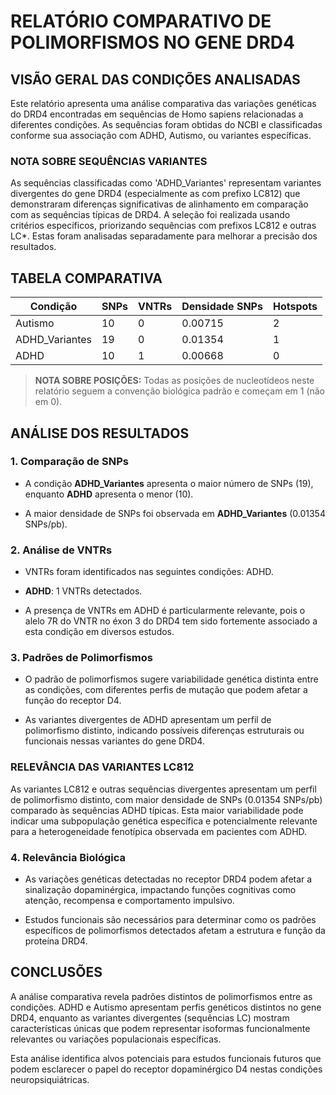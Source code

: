 # RELATÓRIO COMPARATIVO DE POLIMORFISMOS NO GENE DRD4

## VISÃO GERAL DAS CONDIÇÕES ANALISADAS

Este relatório apresenta uma análise comparativa das variações genéticas do DRD4
encontradas em sequências de Homo sapiens relacionadas a diferentes condições.
As sequências foram obtidas do NCBI e classificadas conforme sua associação
com ADHD, Autismo, ou variantes específicas.

### NOTA SOBRE SEQUÊNCIAS VARIANTES

As sequências classificadas como 'ADHD_Variantes' representam variantes divergentes do gene
DRD4 (especialmente as com prefixo LC812) que demonstraram diferenças significativas de
alinhamento em comparação com as sequências típicas de DRD4. A seleção foi realizada usando
critérios específicos, priorizando sequências com prefixos LC812 e outras LC*.
Estas foram analisadas separadamente para melhorar a precisão dos resultados.

## TABELA COMPARATIVA

| Condição | SNPs | VNTRs | Densidade SNPs | Hotspots |
|----------|------|-------|---------------|----------|
| Autismo | 10 | 0 | 0.00715 | 2 |
| ADHD_Variantes | 19 | 0 | 0.01354 | 1 |
| ADHD | 10 | 1 | 0.00668 | 0 |

> **NOTA SOBRE POSIÇÕES:** Todas as posições de nucleotídeos neste relatório seguem a convenção biológica padrão e começam em 1 (não em 0).


## ANÁLISE DOS RESULTADOS

### 1. Comparação de SNPs

* A condição **ADHD_Variantes** apresenta o maior número de SNPs (19), enquanto **ADHD** apresenta o menor (10).

* A maior densidade de SNPs foi observada em **ADHD_Variantes** (0.01354 SNPs/pb).

### 2. Análise de VNTRs

* VNTRs foram identificados nas seguintes condições: ADHD.

* **ADHD**: 1 VNTRs detectados.

* A presença de VNTRs em ADHD é particularmente relevante, pois o alelo 7R do VNTR no éxon 3 do DRD4 tem sido fortemente associado a esta condição em diversos estudos.

### 3. Padrões de Polimorfismos

* O padrão de polimorfismos sugere variabilidade genética distinta entre as condições,
  com diferentes perfis de mutação que podem afetar a função do receptor D4.

* As variantes divergentes de ADHD apresentam um perfil de polimorfismo distinto,
  indicando possíveis diferenças estruturais ou funcionais nessas variantes do gene DRD4.

### RELEVÂNCIA DAS VARIANTES LC812

As variantes LC812 e outras sequências divergentes apresentam um perfil de polimorfismo distinto,
com maior densidade de SNPs (0.01354 SNPs/pb) comparado às sequências ADHD típicas.
Esta maior variabilidade pode indicar uma subpopulação genética específica e potencialmente
relevante para a heterogeneidade fenotípica observada em pacientes com ADHD.

### 4. Relevância Biológica

* As variações genéticas detectadas no receptor DRD4 podem afetar a sinalização dopaminérgica,
  impactando funções cognitivas como atenção, recompensa e comportamento impulsivo.

* Estudos funcionais são necessários para determinar como os padrões específicos de
  polimorfismos detectados afetam a estrutura e função da proteína DRD4.

## CONCLUSÕES

A análise comparativa revela padrões distintos de polimorfismos entre as condições.
ADHD e Autismo apresentam perfis genéticos distintos no gene DRD4, enquanto as variantes
divergentes (sequências LC) mostram características únicas que podem representar
isoformas funcionalmente relevantes ou variações populacionais específicas.

Esta análise identifica alvos potenciais para estudos funcionais futuros que podem
esclarecer o papel do receptor dopaminérgico D4 nestas condições neuropsiquiátricas.
